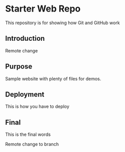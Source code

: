# Starter Web Repo

This repository is for showing how Git and GitHub work

## Introduction
Remote change

## Purpose
Sample website with plenty of files for demos. 

## Deployment
This is how you have to deploy

## Final

This is the final words

Remote change to branch
